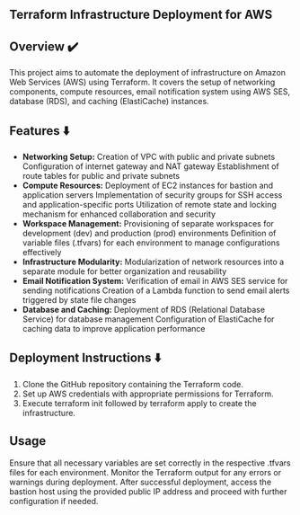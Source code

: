 ## Terraform Infrastructure Deployment for AWS

## Overview ✔️
This project aims to automate the deployment of infrastructure on Amazon Web Services (AWS) using Terraform. It covers the setup of networking components, compute resources, email notification system using AWS SES, database (RDS), and caching (ElastiCache) instances.

## Features ⬇️
- **Networking Setup:**
Creation of VPC with public and private subnets
Configuration of internet gateway and NAT gateway
Establishment of route tables for public and private subnets
- **Compute Resources:**
Deployment of EC2 instances for bastion and application servers
Implementation of security groups for SSH access and application-specific ports
Utilization of remote state and locking mechanism for enhanced collaboration and security
- **Workspace Management:**
Provisioning of separate workspaces for development (dev) and production (prod) environments
Definition of variable files (.tfvars) for each environment to manage configurations effectively
- **Infrastructure Modularity:**
Modularization of network resources into a separate module for better organization and reusability
- **Email Notification System:**
Verification of email in AWS SES service for sending notifications
Creation of a Lambda function to send email alerts triggered by state file changes
- **Database and Caching:**
Deployment of RDS (Relational Database Service) for database management
Configuration of ElastiCache for caching data to improve application performance

## Deployment Instructions ⬇️
1. Clone the GitHub repository containing the Terraform code.
2. Set up AWS credentials with appropriate permissions for Terraform.
3. Execute terraform init followed by terraform apply to create the infrastructure.

## Usage
Ensure that all necessary variables are set correctly in the respective .tfvars files for each environment.
Monitor the Terraform output for any errors or warnings during deployment.
After successful deployment, access the bastion host using the provided public IP address and proceed with further configuration if needed.
